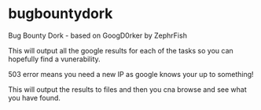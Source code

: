 # bugbountydork
Bug Bounty Dork - based on GoogD0rker by ZephrFish

This will output all the google results for each of the tasks so you can hopefully find a vunerability.

503 error means you need a new IP as google knows your up to something!

This will output the results to files and then you cna browse and see what you have found.
